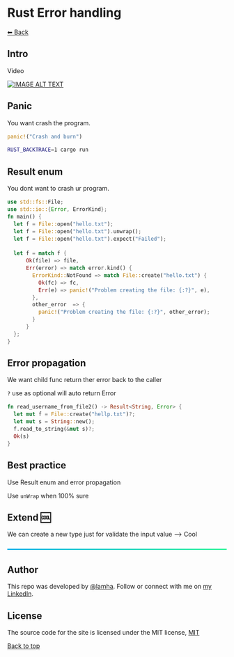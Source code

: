 
# Rust Error handling

[⬅ Back](../README.md)

## Intro 
Video

<div>
  <a href="https://www.youtube.com/watch?v=wM6o70NAWUI"><img src="https://img.youtube.com/vi/wM6o70NAWUI/0.jpg" alt="IMAGE ALT TEXT"></a>
</div>


## Panic

You want crash the program.

```Rust
panic!("Crash and burn")
```

```Bash
RUST_BACKTRACE=1 cargo run
```

## Result enum 
You dont want to crash ur program.


```Rust
use std::fs::File;
use std::io::{Error, ErrorKind};
fn main() {
  let f = File::open("hello.txt");
  let f = File::open("hello.txt").unwrap();
  let f = File::open("hello.txt").expect("Failed");

  let f = match f {
      Ok(file) => file,
      Err(error) => match error.kind() {
        ErrorKind::NotFound => match File::create("hello.txt") {
          Ok(fc) => fc,
          Err(e) => panic!("Problem creating the file: {:?}", e),
        },
        other_error  => {
          panic!("Problem creating the file: {:?}", other_error);
        }        
      }
  };
}
```

## Error propagation 
We want child func return ther error back to the caller 

`?` use as optional will auto return Error 

```Rust
fn read_username_from_file2() -> Result<String, Error> {
  let mut f = File::create("hellp.txt")?;
  let mut s = String::new();
  f.read_to_string(&mut s)?;
  Ok(s)
}
```

## Best practice 

Use Result enum and error propagation

Use `unWrap` when 100% sure 

## Extend 🆒

We can create a new type just for validate the input value --> Cool 


<p><img type="separator" height=8px width="100%" src="https://github.com/HaLamUs/nft-drop/blob/main/assets/aqua.png"></p>

## Author

This repo was developed by [@lamha](https://github.com/HaLamUs). 
Follow or connect with me on [my LinkedIn](https://www.linkedin.com/in/lamhacs). 

## License
The source code for the site is licensed under the MIT license, [MIT](https://opensource.org/license/mit/)

 <a href="#top">Back to top</a>
